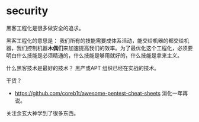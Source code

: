 # security

黑客工程化是很多做安全的追求。

黑客工程化的意思是： 我们所有的技能需要成体系活动，能交给机器的都交给机器，我们控制机器**木偶们**来加速提高我们的效率。为了最优化这个工程化，必须要明白什么技能是必须精通的，什么技能是够用就好的，什么技能是拿来主义。

什么黑客技术是最好的技术？ 黑产或APT 组织已经在实战的技术。

干货？

- https://github.com/coreb1t/awesome-pentest-cheat-sheets 消化一年再说。

关注余玄大神学到了很多东西。